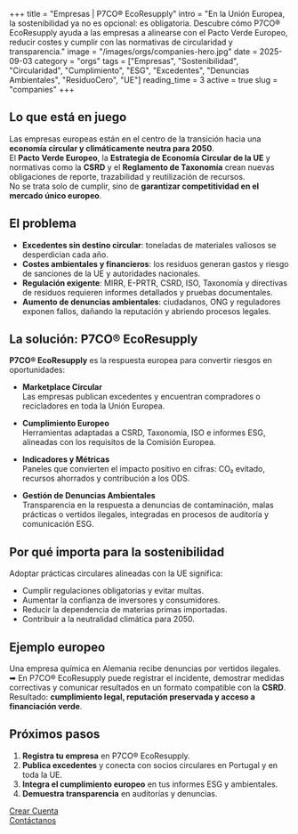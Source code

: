 +++
title = "Empresas | P7CO® EcoResupply"
intro = "En la Unión Europea, la sostenibilidad ya no es opcional: es obligatoria. Descubre cómo P7CO® EcoResupply ayuda a las empresas a alinearse con el Pacto Verde Europeo, reducir costes y cumplir con las normativas de circularidad y transparencia."
image = "/images/orgs/companies-hero.jpg"
date = 2025-09-03
category = "orgs"
tags = ["Empresas", "Sostenibilidad", "Circularidad", "Cumplimiento", "ESG", "Excedentes", "Denuncias Ambientales", "ResiduoCero", "UE"]
reading_time = 3
active = true
slug = "companies"
+++

## Lo que está en juego
Las empresas europeas están en el centro de la transición hacia una **economía circular y climáticamente neutra para 2050**.  
El **Pacto Verde Europeo**, la **Estrategia de Economía Circular de la UE** y normativas como la **CSRD** y el **Reglamento de Taxonomía** crean nuevas obligaciones de reporte, trazabilidad y reutilización de recursos.  
No se trata solo de cumplir, sino de **garantizar competitividad en el mercado único europeo**.

## El problema
- **Excedentes sin destino circular**: toneladas de materiales valiosos se desperdician cada año.  
- **Costes ambientales y financieros**: los residuos generan gastos y riesgo de sanciones de la UE y autoridades nacionales.  
- **Regulación exigente**: MIRR, E-PRTR, CSRD, ISO, Taxonomía y directivas de residuos requieren informes detallados y pruebas documentales.  
- **Aumento de denuncias ambientales**: ciudadanos, ONG y reguladores exponen fallos, dañando la reputación y abriendo procesos legales.  

## La solución: P7CO® EcoResupply
**P7CO® EcoResupply** es la respuesta europea para convertir riesgos en oportunidades:

- **Marketplace Circular**  
  Las empresas publican excedentes y encuentran compradores o recicladores en toda la Unión Europea.  

- **Cumplimiento Europeo**  
  Herramientas adaptadas a CSRD, Taxonomía, ISO e informes ESG, alineadas con los requisitos de la Comisión Europea.  

- **Indicadores y Métricas**  
  Paneles que convierten el impacto positivo en cifras: CO₂ evitado, recursos ahorrados y contribución a los ODS.  

- **Gestión de Denuncias Ambientales**  
  Transparencia en la respuesta a denuncias de contaminación, malas prácticas o vertidos ilegales, integradas en procesos de auditoría y comunicación ESG.  

## Por qué importa para la sostenibilidad
Adoptar prácticas circulares alineadas con la UE significa:  
- Cumplir regulaciones obligatorias y evitar multas.  
- Aumentar la confianza de inversores y consumidores.  
- Reducir la dependencia de materias primas importadas.  
- Contribuir a la neutralidad climática para 2050.  

## Ejemplo europeo
Una empresa química en Alemania recibe denuncias por vertidos ilegales.  
➡ En P7CO® EcoResupply puede registrar el incidente, demostrar medidas correctivas y comunicar resultados en un formato compatible con la **CSRD**.  
Resultado: **cumplimiento legal, reputación preservada y acceso a financiación verde**.

## Próximos pasos
1. **Registra tu empresa** en P7CO® EcoResupply.  
2. **Publica excedentes** y conecta con socios circulares en Portugal y en toda la UE.  
3. **Integra el cumplimiento europeo** en tus informes ESG y ambientales.  
4. **Demuestra transparencia** en auditorías y denuncias.  

[Crear Cuenta](/es/Account/Register)  
[Contáctanos](/es/Home/Contact)  
